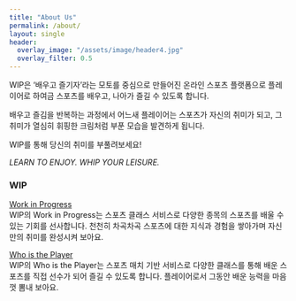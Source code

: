 ```yaml
---  
title: "About Us"
permalink: /about/
layout: single
header:
  overlay_image: "/assets/image/header4.jpg"
  overlay_filter: 0.5
---
```


WIP은 ‘배우고 즐기자’라는 모토를 중심으로 만들어진 온라인 스포츠 플랫폼으로 플레이어로 하여금 스포츠를 배우고, 나아가 즐길 수 있도록 합니다. 

배우고 즐김을 반복하는 과정에서 어느새 플레이어는 스포츠가 자신의 취미가 되고, 그 취미가 열심히 휘핑한 크림처럼 부푼 모습을 발견하게 됩니다.

WIP를 통해 당신의 취미를 부풀려보세요!

<i>LEARN TO ENJOY. WHIP YOUR LEISURE.</i>

### WIP
<u>Work in Progress</u>
<br>
WIP의 Work in Progress는 스포츠 클래스 서비스로 다양한 종목의 스포츠를 배울 수 있는 기회를 선사합니다. 천천히 차곡차곡 스포츠에 대한 지식과 경험을 쌓아가며 자신만의 취미를 완성시켜 보아요.



<u>Who is the Player</u>
<br>
WIP의 Who is the Player는 스포츠 매치 기반 서비스로 다양한 클래스를 통해 배운 스포츠를 직접 선수가 되어 즐길 수 있도록 합니다. 플레이어로서 그동안 배운 능력을 마음껏 뽐내 보아요.
